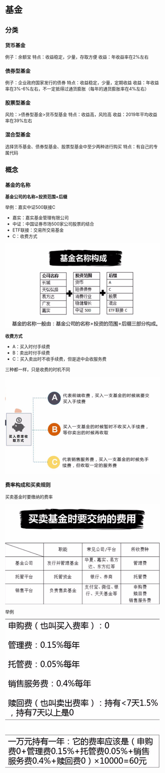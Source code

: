 # 基金

## 分类
### 货币基金

例子：余额宝
特点：收益稳定，少量，存取方便
收益：年收益率在2%左右


### 债券型基金

例子：企业政府国家发行的债券
特点：收益稳定，少量，定期收益
收益：年收益率在3%-6%左右，不一定抵得过通货膨胀（每年的通货膨胀率在4%左右）


### 股票型基金

风险：>债券型基金>货币型基金
特点：收益高，风险高
收益：2019年平均收益率在39%左右

### 混合型基金

选择货币基金、债券型基金、股票型基金中至少两种进行购买
特点：有自己的专属代码

## 概念

### 基金的名称

 **基金公司的名称+投资范围+后缀**

 举例：嘉实中证500联接C

 - 嘉实：嘉实基金管理有限公司
 - 中证：中国证券市场500家公司股票的结合
 - ETF联接：交易所交易基金
 - C：收费方式

 <img src="/assets/img/fund/fund1.jpg" width="500" height="auto" align="middle" />

 **收费方式**

 - A：买入时付手续费
 - B：卖出时付手续费
 - C：买入卖出时不收手续费，但是途中会收服务费

 三种都一样，只是收费的时机不同
 
 <img src="/assets/img/fund/fund2.jpg" width="500" height="auto" align="middle" />

 ### 费率构成和买卖规则

  买卖基金时要缴纳的费率  

  <img src="/assets/img/fund/fund4.jpg" width="500" height="auto" align="middle" /> 
  
  举例  

  <img src="/assets/img/fund/fund3.jpg" width="500" height="auto" align="middle" />
  
